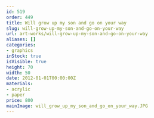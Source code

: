 ```yaml
---
id: 519
order: 449
title: Will grow up my son and go on your way
slug: will-grow-up-my-son-and-go-on-your-way
url: art-works/will-grow-up-my-son-and-go-on-your-way
aliases: []
categories:
- graphics
inStock: true
isVisible: true
height: 70
width: 50
date: 2012-01-01T00:00:00Z
materials:
- acrylic
- paper
price: 800
mainImage: will_grow_up_my_son_and_go_on_your_way.JPG
---
```

